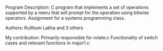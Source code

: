 Program Description: C program that implements a set of operations supported by a menu that will prompt for the operation using bitwise operators.
                     Assignment for a systems programming class.

Authors: Kulthum Lakha and 3 others

My contribution: Primarily responsible for rotate.c
                 Functionality of switch cases and relevant functions in major1.c.


